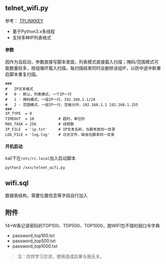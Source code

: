 ## telnet_wifi.py

参考： [TPLINKKEY](https://github.com/kbdancer/TPLINKKEY)

- 基于Python3.x多线程
- 支持多种IP列表格式


#### 参数

因作为自启动，参数直接写脚本里面，列表模式直接载入扫描；掩码/范围模式可能数量较多，按组循环载入扫描，每扫描结束同时会删除该组IP，以防中途中断重启脚本重复扫描。

```
###
#   IP文本格式
#   0 - 默认，列表模式，一个IP一行
#   1 - 掩码模式，一组IP一行，192.168.1.1/24
#   2 - 范围模式，一组IP一行，空格分开，192.168.1.1 192.168.1.255
###
IP_TYPE  = 0
TIMEOUT  = 10           # 超时，单位秒
MAX_TASK = 256          # 线程数
IP_FILE  = 'ip.txt'     # IP文本名称，与脚本放同一目录
LOG_FILE = 'log.log'    # 日志文件，缺省在脚本同一目录
```

#### 开机启动

kali下在`/etc/rc.local`加入启动脚本

```
python3 /xxx/telnet_wifi.py
```

## wifi.sql

数据表结构，需要位置信息等字段自行加入

## 附件

14+W条记录密码的TOP100、TOP500、TOP1000，跑WIFI包不错的弱口令字典

- password_top100.txt
- password_top500.txt
- password_top1000.txt


> 注：仅供学习交流，使用造成后果与我无关。